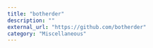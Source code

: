 ```yaml
---
title: "botherder"
description: ""
external_url: "https://github.com/botherder"
category: "Miscellaneous"
---
```

